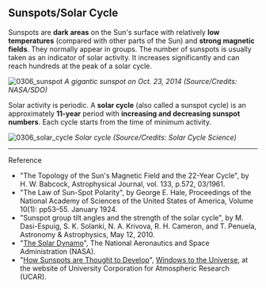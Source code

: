 ## Sunspots/Solar Cycle

Sunspots are **dark areas** on the Sun's surface with relatively **low temperatures** (compared with other parts of the Sun) and **strong magnetic fields**. They normally appear in groups. The number of sunspots is usually taken as an indicator of solar activity. It increases significantly and can reach hundreds at the peak of a solar cycle.

![0306_sunspot](./static/0306_sunspot.jpg)
*A gigantic sunspot on Oct. 23, 2014 (Source/Credits: NASA/SDO)*

Solar activity is periodic. A **solar cycle** (also called a sunspot cycle) is an approximately **11-year** period with **increasing and decreasing sunspot numbers**. Each cycle starts from the time of minimum activity. 

![0306_solar_cycle](./static/0306_solar_cycle.png)
*Solar cycle (Source/Credits: Solar Cycle Science)*
 
--- 

Reference

- "The Topology of the Sun's Magnetic Field and the 22-Year Cycle", by H. W. Babcock, Astrophysical Journal, vol. 133, p.572, 03/1961.
- "The Law of Sun-Spot Polarity", by George E. Hale, Proceedings of the National Academy of Sciences of the United States of America, Volume 10(1): pp53–55. January 1924.
- "Sunspot group tilt angles and the strength of the solar cycle", by M. Dasi-Espuig, S. K. Solanki, N. A. Krivova, R. H. Cameron, and T. Penuela, Astronomy & Astrophysics, May 12, 2010.
- "[The Solar Dynamo](http://solarscience.msfc.nasa.gov/dynamo.shtml)", The National Aeronautics and Space Administration (NASA). 
- "[How Sunspots are Thought to Develop](http://www.windows.ucar.edu/tour/link=/sun/atmosphere/sunspot_form_jpg_image.html)", [Windows to the Universe](http://www.windows2universe.org/spaceweather/images/sunspot_form_jpg_image.html), at the website of University Corporation for Atmospheric Research (UCAR).

